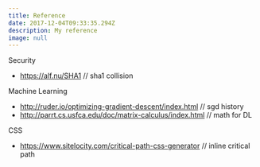 ```yaml
---
title: Reference
date: 2017-12-04T09:33:35.294Z
description: My reference
image: null
---
```

Security

* https://alf.nu/SHA1 // sha1 collision

Machine Learning

* http://ruder.io/optimizing-gradient-descent/index.html // sgd history
* http://parrt.cs.usfca.edu/doc/matrix-calculus/index.html // math for DL

CSS

* https://www.sitelocity.com/critical-path-css-generator // inline critical path

